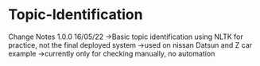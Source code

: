 # Topic-Identification
Change Notes 1.0.0 16/05/22
->Basic topic identification using NLTK for practice, not the final deployed system
->used on nissan Datsun and Z car example
->currently only for checking manually, no automation
